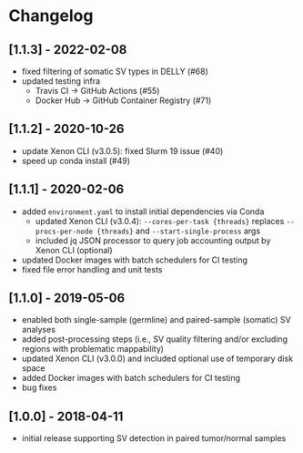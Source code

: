 # Changelog

## [1.1.3] - 2022-02-08
- fixed filtering of somatic SV types in DELLY (#68)
- updated testing infra
  - Travis CI -> GitHub Actions (#55)
  - Docker Hub -> GitHub Container Registry (#71)

## [1.1.2] - 2020-10-26
- update Xenon CLI (v3.0.5): fixed Slurm 19 issue (#40)
- speed up conda install (#49)

## [1.1.1] - 2020-02-06
- added `environment.yaml` to install initial dependencies via Conda
  - updated Xenon CLI (v3.0.4): `--cores-per-task {threads}` replaces `--procs-per-node {threads}` and `--start-single-process` args
  - included jq JSON processor to query job accounting output by Xenon CLI (optional)
- updated Docker images with batch schedulers for CI testing
- fixed file error handling and unit tests

## [1.1.0] - 2019-05-06
- enabled both single-sample (germline) and paired-sample (somatic) SV analyses
- added post-processing steps (i.e., SV quality filtering and/or excluding regions with problematic mappability)
- updated Xenon CLI (v3.0.0) and included optional use of temporary disk space
- added Docker images with batch schedulers for CI testing
- bug fixes

## [1.0.0] - 2018-04-11
- initial release supporting SV detection in paired tumor/normal samples
